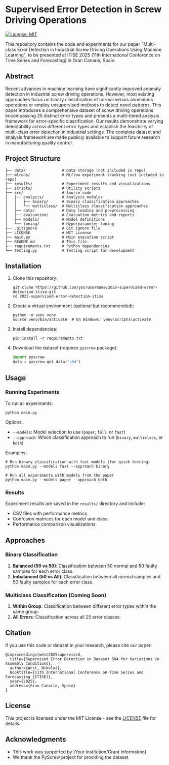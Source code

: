 # Supervised Error Detection in Screw Driving Operations

[![License: MIT](https://img.shields.io/badge/License-MIT-yellow.svg)](https://opensource.org/licenses/MIT)

This repository contains the code and experiments for our paper "Multi-class Error Detection in Industrial Screw Driving Operations Using Machine Learning", to be presented at ITISE 2025 (11th International Conference on Time Series and Forecasting) in Gran Canaria, Spain.

## Abstract

Recent advances in machine learning have significantly improved anomaly detection in industrial screw driving operations. However, most existing approaches focus on binary classification of normal versus anomalous operations or employ unsupervised methods to detect novel patterns. This paper introduces a comprehensive dataset of screw driving operations encompassing 25 distinct error types and presents a multi-tiered analysis framework for error-specific classification. Our results demonstrate varying detectability across different error types and establish the feasibility of multi-class error detection in industrial settings. The complete dataset and analysis framework are made publicly available to support future research in manufacturing quality control.

## Project Structure

```
├── data/                # Data storage (not included in repo)
├── mlruns/              # MLflow experiment tracking (not included in repo)
├── results/             # Experiment results and visualizations
├── scripts/             # Utility scripts
├── src/                 # Source code
│   ├── analysis/        # Analysis modules
│   │   ├── binary/      # Binary classification approaches
│   │   └── multiclass/  # Multiclass classification approaches
│   ├── data/            # Data loading and preprocessing
│   ├── evaluation/      # Evaluation metrics and reports
│   ├── models/          # Model definitions
│   └── tuning/          # Hyperparameter tuning
├── .gitignore           # Git ignore file
├── LICENSE              # MIT License
├── main.py              # Main execution script
├── README.md            # This file
├── requirements.txt     # Python dependencies
└── testing.py           # Testing script for development
```

## Installation

1. Clone this repository:
   ```
   git clone https://github.com/yourusername/2025-supervised-error-detection-itise.git
   cd 2025-supervised-error-detection-itise
   ```

2. Create a virtual environment (optional but recommended):
   ```
   python -m venv venv
   source venv/bin/activate  # On Windows: venv\Scripts\activate
   ```

3. Install dependencies:
   ```
   pip install -r requirements.txt
   ```

4. Download the dataset (requires `pyscrew` package):
   ```python
   import pyscrew
   data = pyscrew.get_data("s04")
   ```

## Usage

### Running Experiments

To run all experiments:

```
python main.py
```

Options:
- `--models`: Model selection to use (`paper`, `full`, or `fast`)
- `--approach`: Which classification approach to run (`binary`, `multiclass`, or `both`)

Examples:
```
# Run binary classification with fast models (for quick testing)
python main.py --models fast --approach binary

# Run all experiments with models from the paper
python main.py --models paper --approach both
```

### Results

Experiment results are saved in the `results/` directory and include:
- CSV files with performance metrics
- Confusion matrices for each model and class
- Performance comparison visualizations

## Approaches

### Binary Classification

1. **Balanced (50 vs 50)**: Classification between 50 normal and 50 faulty samples for each error class.
2. **Imbalanced (50 vs All)**: Classification between all normal samples and 50 faulty samples for each error class.

### Multiclass Classification (Coming Soon)

1. **Within Group**: Classification between different error types within the same group.
2. **All Errors**: Classification across all 25 error classes.

## Citation

If you use this code or dataset in your research, please cite our paper:

```
@inproceedings{west2025supervised,
  title={Supervised Error Detection in Dataset S04 for Variations in Assembly Conditions},
  author={West, Nikolai},
  booktitle={11th International Conference on Time Series and Forecasting (ITISE)},
  year={2025},
  address={Gran Canaria, Spain}
}
```

## License

This project is licensed under the MIT License - see the [LICENSE](LICENSE) file for details.

## Acknowledgments

- This work was supported by [Your Institution/Grant Information]
- We thank the PyScrew project for providing the dataset